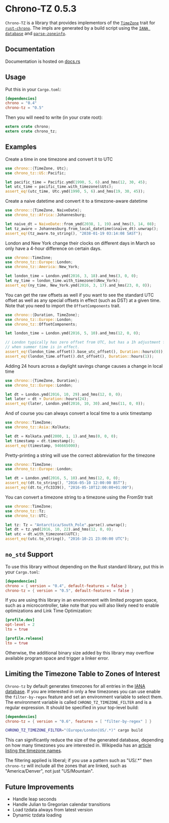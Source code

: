 # Chrono-TZ 0.5.3

`Chrono-TZ` is a library that provides implementors of the
[`TimeZone`][timezone] trait for [`rust-chrono`][chrono]. The
impls are generated by a build script using the [`IANA database`][iana]
and [`parse-zoneinfo`][parse_zoneinfo].

[chrono]: https://github.com/lifthrasiir/rust-chrono
[timezone]: https://lifthrasiir.github.io/rust-chrono/chrono/offset/trait.TimeZone.html
[iana]: http://www.iana.org/time-zones
[parse_zoneinfo]: https://github.com/djzin/parse-zoneinfo

## Documentation

Documentation is hosted on [docs.rs][docsrs]

[docsrs]: https://docs.rs/chrono-tz

## Usage

Put this in your `Cargo.toml`:

```toml
[dependencies]
chrono = "0.4"
chrono-tz = "0.5"
```

Then you will need to write (in your crate root):

```rust
extern crate chrono;
extern crate chrono_tz;
```

## Examples

Create a time in one timezone and convert it to UTC

```rust
use chrono::{TimeZone, Utc};
use chrono_tz::US::Pacific;

let pacific_time = Pacific.ymd(1990, 5, 6).and_hms(12, 30, 45);
let utc_time = pacific_time.with_timezone(&Utc);
assert_eq!(utc_time, Utc.ymd(1990, 5, 6).and_hms(19, 30, 45));
```

Create a naive datetime and convert it to a timezone-aware datetime

```rust
use chrono::{TimeZone, NaiveDate};
use chrono_tz::Africa::Johannesburg;

let naive_dt = NaiveDate::from_ymd(2038, 1, 19).and_hms(3, 14, 08);
let tz_aware = Johannesburg.from_local_datetime(&naive_dt).unwrap();
assert_eq!(tz_aware.to_string(), "2038-01-19 03:14:08 SAST");
```

London and New York change their clocks on different days in March
so only have a 4-hour difference on certain days.

```rust
use chrono::TimeZone;
use chrono_tz::Europe::London;
use chrono_tz::America::New_York;

let london_time = London.ymd(2016, 3, 18).and_hms(3, 0, 0);
let ny_time = london_time.with_timezone(&New_York);
assert_eq!(ny_time, New_York.ymd(2016, 3, 17).and_hms(23, 0, 0));
```

You can get the raw offsets as well if you want to see the standard
UTC offset as well as any special offsets in effect (such as DST)
at a given time. Note that you need to import the `OffsetComponents`
trait.

```rust
use chrono::{Duration, TimeZone};
use chrono_tz::Europe::London;
use chrono_tz::OffsetComponents;

let london_time = London.ymd(2016, 5, 10).and_hms(12, 0, 0);

// London typically has zero offset from UTC, but has a 1h adjustment forward
// when summer time is in effect.
assert_eq!(london_time.offset().base_utc_offset(), Duration::hours(0));
assert_eq!(london_time.offset().dst_offset(), Duration::hours(1));
```

Adding 24 hours across a daylight savings change causes a change
in local time

```rust
use chrono::{TimeZone, Duration};
use chrono_tz::Europe::London;

let dt = London.ymd(2016, 10, 29).and_hms(12, 0, 0);
let later = dt + Duration::hours(24);
assert_eq!(later, London.ymd(2016, 10, 30).and_hms(11, 0, 0));
```

And of course you can always convert a local time to a unix timestamp

```rust
use chrono::TimeZone;
use chrono_tz::Asia::Kolkata;

let dt = Kolkata.ymd(2000, 1, 1).and_hms(0, 0, 0);
let timestamp = dt.timestamp();
assert_eq!(timestamp, 946665000);
```

Pretty-printing a string will use the correct abbreviation for the timezone

```rust
use chrono::TimeZone;
use chrono_tz::Europe::London;

let dt = London.ymd(2016, 5, 10).and_hms(12, 0, 0);
assert_eq!(dt.to_string(), "2016-05-10 12:00:00 BST");
assert_eq!(dt.to_rfc3339(), "2016-05-10T12:00:00+01:00");
```

You can convert a timezone string to a timezone using the FromStr trait

```rust
use chrono::TimeZone;
use chrono_tz::Tz;
use chrono_tz::UTC;

let tz: Tz = "Antarctica/South_Pole".parse().unwrap();
let dt = tz.ymd(2016, 10, 22).and_hms(12, 0, 0);
let utc = dt.with_timezone(&UTC);
assert_eq!(utc.to_string(), "2016-10-21 23:00:00 UTC");
```

## `no_std` Support

To use this library without depending on the Rust standard library, put this
in your `Cargo.toml`:

```toml
[dependencies]
chrono = { version = "0.4", default-features = false }
chrono-tz = { version = "0.5", default-features = false }
```

If you are using this library in an environment with limited program
space, such as a microcontroller, take note that you will also likely
need to enable optimizations and Link Time Optimization:
```toml
[profile.dev]
opt-level = 2
lto = true

[profile.release]
lto = true
```

Otherwise, the additional binary size added by this library may overflow
available program space and trigger a linker error.

## Limiting the Timezone Table to Zones of Interest

`Chrono-tz` by default generates timezones for all entries in the [IANA database][]. If you are
interested in only a few timezones you can use enable the `filter-by-regex` feature and set an
environment variable to select them. The environment variable is called
`CHRONO_TZ_TIMEZONE_FILTER` and is a regular expression. It should be specified in your top-level
build:

```toml
[dependencies]
chrono-tz = { version = "0.6", features = [ "filter-by-regex" ] }
```

```sh
CHRONO_TZ_TIMEZONE_FILTER="(Europe/London|US/.*)" cargo build
```

This can significantly reduce the size of the generated database, depending on how many timezones
you are interested in. Wikipedia has an [article listing the timezone names][wiki-list].

The filtering applied is liberal; if you use a pattern such as "US/.*" then `chrono-tz` will
include all the zones that are linked, such as "America/Denver", not just "US/Mountain".

[IANA database]: http://www.iana.org/time-zones
[wiki-list]: https://en.wikipedia.org/wiki/List_of_tz_database_time_zones

## Future Improvements

- Handle leap seconds
- Handle Julian to Gregorian calendar transitions
- Load tzdata always from latest version
- Dynamic tzdata loading
